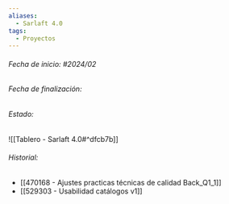 ```yaml
---
aliases:
  - Sarlaft 4.0
tags:
  - Proyectos
---
```

###### Fecha de inicio: #2024/02
###### Fecha de finalización:

###### Estado: 

![[Tablero - Sarlaft 4.0#^dfcb7b]]

###### Historial:

- [[470168 - Ajustes practicas técnicas de calidad Back_Q1_1]]
- [[529303  - Usabilidad catálogos v1]]
